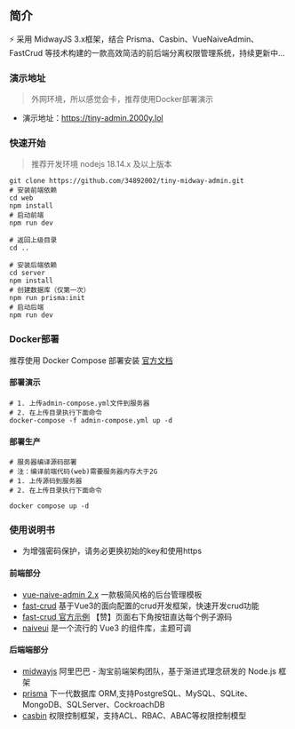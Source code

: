 ## 简介

⚡ 采用 MidwayJS 3.x框架，结合 Prisma、Casbin、VueNaiveAdmin、 FastCrud 等技术构建的一款高效简洁的前后端分离权限管理系统，持续更新中...

### 演示地址
>外网环境，所以感觉会卡，推荐使用Docker部署演示
- 演示地址：https://tiny-admin.2000y.lol

### 快速开始
> 推荐开发环境 nodejs 18.14.x 及以上版本

```base
git clone https://github.com/34892002/tiny-midway-admin.git
# 安装前端依赖
cd web
npm install
# 启动前端
npm run dev

# 返回上级目录
cd ..

# 安装后端依赖
cd server
npm install
# 创建数据库（仅第一次）
npm run prisma:init
# 启动后端
npm run dev
```

### Docker部署
推荐使用 Docker Compose 部署安装 [官方文档](https://docs.docker.com/compose/install/)

#### 部署演示

```base
# 1. 上传admin-compose.yml文件到服务器
# 2. 在上传目录执行下面命令
docker-compose -f admin-compose.yml up -d
```
#### 部署生产
```base
# 服务器编译源码部署
# 注：编译前端代码(web)需要服务器内存大于2G
# 1. 上传源码到服务器
# 2. 在上传目录执行下面命令

docker compose up -d
```

### 使用说明书
- 为增强密码保护，请务必更换初始的key和使用https
#### 前端部分
- [vue-naive-admin 2.x](https://www.isme.top/) 一款极简风格的后台管理模板
- [fast-crud](http://fast-crud.docmirror.cn/) 基于Vue3的面向配置的crud开发框架，快速开发crud功能
- [fast-crud 官方示例](http://fast-crud.docmirror.cn/naive/#/login?redirect=/dashboard) 【赞】页面右下角按钮直达每个例子源码
- [naiveui](https://www.naiveui.com/) 是一个流行的 Vue3 的组件库，主题可调

#### 后端端部分
- [midwayjs](https://www.midwayjs.org/) 阿里巴巴 - 淘宝前端架构团队，基于渐进式理念研发的 Node.js 框架
- [prisma](https://github.com/prisma/prisma) 下一代数据库 ORM,支持PostgreSQL、MySQL、SQLite、MongoDB、SQLServer、CockroachDB
- [casbin](https://github.com/casbin/node-casbin) 权限控制框架，支持ACL、RBAC、ABAC等权限控制模型